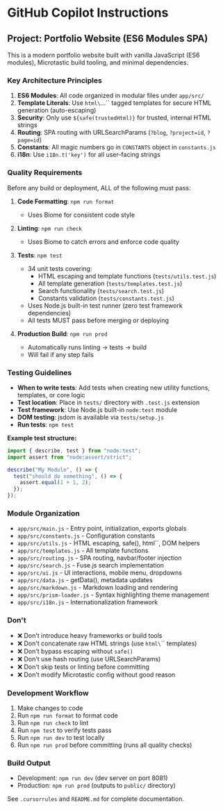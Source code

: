 # GitHub Copilot Instructions

## Project: Portfolio Website (ES6 Modules SPA)

This is a modern portfolio website built with vanilla JavaScript (ES6 modules), Microtastic build tooling, and minimal dependencies.

### Key Architecture Principles

1. **ES6 Modules**: All code organized in modular files under `app/src/`
2. **Template Literals**: Use `html\`...\`` tagged templates for secure HTML generation (auto-escaping)
3. **Security**: Only use `${safe(trustedHtml)}` for trusted, internal HTML strings
4. **Routing**: SPA routing with URLSearchParams (`?blog`, `?project=id`, `?page=id`)
5. **Constants**: All magic numbers go in `CONSTANTS` object in `constants.js`
6. **i18n**: Use `i18n.t('key')` for all user-facing strings

### Quality Requirements

Before any build or deployment, ALL of the following must pass:

1. **Code Formatting**: `npm run format`
   - Uses Biome for consistent code style
   
2. **Linting**: `npm run check`
   - Uses Biome to catch errors and enforce code quality
   
3. **Tests**: `npm test`
   - 34 unit tests covering:
     - HTML escaping and template functions (`tests/utils.test.js`)
     - All template generation (`tests/templates.test.js`)
     - Search functionality (`tests/search.test.js`)
     - Constants validation (`tests/constants.test.js`)
   - Uses Node.js built-in test runner (zero test framework dependencies)
   - All tests MUST pass before merging or deploying

4. **Production Build**: `npm run prod`
   - Automatically runs linting → tests → build
   - Will fail if any step fails

### Testing Guidelines

- **When to write tests**: Add tests when creating new utility functions, templates, or core logic
- **Test location**: Place in `tests/` directory with `.test.js` extension
- **Test framework**: Use Node.js built-in `node:test` module
- **DOM testing**: jsdom is available via `tests/setup.js`
- **Run tests**: `npm test`

**Example test structure:**
```javascript
import { describe, test } from "node:test";
import assert from "node:assert/strict";

describe("My Module", () => {
  test("should do something", () => {
    assert.equal(1 + 1, 2);
  });
});
```

### Module Organization

- `app/src/main.js` - Entry point, initialization, exports globals
- `app/src/constants.js` - Configuration constants
- `app/src/utils.js` - HTML escaping, safe(), html\`\`, DOM helpers
- `app/src/templates.js` - All template functions
- `app/src/routing.js` - SPA routing, navbar/footer injection
- `app/src/search.js` - Fuse.js search implementation
- `app/src/ui.js` - UI interactions, mobile menu, dropdowns
- `app/src/data.js` - getData(), metadata updates
- `app/src/markdown.js` - Markdown loading and rendering
- `app/src/prism-loader.js` - Syntax highlighting theme management
- `app/src/i18n.js` - Internationalization framework

### Don't

- ❌ Don't introduce heavy frameworks or build tools
- ❌ Don't concatenate raw HTML strings (use `html\`\`` templates)
- ❌ Don't bypass escaping without `safe()`
- ❌ Don't use hash routing (use URLSearchParams)
- ❌ Don't skip tests or linting before committing
- ❌ Don't modify Microtastic config without good reason

### Development Workflow

1. Make changes to code
2. Run `npm run format` to format code
3. Run `npm run check` to lint
4. Run `npm test` to verify tests pass
5. Run `npm run dev` to test locally
6. Run `npm run prod` before committing (runs all quality checks)

### Build Output

- Development: `npm run dev` (dev server on port 8081)
- Production: `npm run prod` (outputs to `public/` directory)

See `.cursorrules` and `README.md` for complete documentation.
